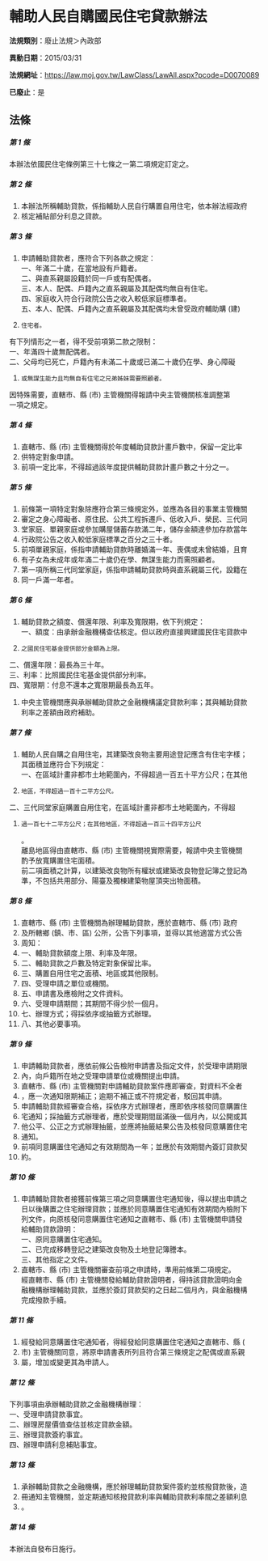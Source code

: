 # 輔助人民自購國民住宅貸款辦法

**法規類別**：廢止法規＞內政部

**異動日期**：2015/03/31  

**法規網址**：https://law.moj.gov.tw/LawClass/LawAll.aspx?pcode=D0070089

**已廢止**：是



## 法條
##### 第 1 條
本辦法依國民住宅條例第三十七條之一第二項規定訂定之。

##### 第 2 條
1. 本辦法所稱輔助貸款，係指輔助人民自行購置自用住宅，依本辦法經政府
1. 核定補貼部分利息之貸款。

##### 第 3 條
1. 申請輔助貸款者，應符合下列各款之規定：  
一、年滿二十歲，在當地設有戶籍者。  
二、與直系親屬設籍於同一戶或有配偶者。  
三、本人、配偶、戶籍內之直系親屬及其配偶均無自有住宅。  
四、家庭收入符合行政院公告之收入較低家庭標準者。  
五、本人、配偶、戶籍內之直系親屬及其配偶均未曾受政府輔助購 (建)
1.     住宅者。  
有下列情形之一者，得不受前項第二款之限制：  
一、年滿四十歲無配偶者。  
二、父母均已死亡，戶籍內有未滿二十歲或已滿二十歲仍在學、身心障礙
1.     或無謀生能力且均無自有住宅之兄弟姊妹需要照顧者。  
因特殊需要，直轄市、縣 (市) 主管機關得報請中央主管機關核准調整第  
一項之規定。

##### 第 4 條
1. 直轄市、縣 (市) 主管機關得於年度輔助貸款計畫戶數中，保留一定比率
1. 供特定對象申請。
1. 前項一定比率，不得超過該年度提供輔助貸款計畫戶數之十分之一。

##### 第 5 條
1. 前條第一項特定對象除應符合第三條規定外，並應為各目的事業主管機關
1. 審定之身心障礙者、原住民、公共工程拆遷戶、低收入戶、榮民、三代同
1. 堂家庭、單親家庭或參加購屋儲蓄存款滿二年，儲存金額達參加存款當年
1. 行政院公告之收入較低家庭標準之百分之三十者。
1. 前項單親家庭，係指申請輔助貸款時離婚滿一年、喪偶或未曾結婚，且育
1. 有子女為未成年或年滿二十歲仍在學、無謀生能力而需照顧者。
1. 第一項所稱三代同堂家庭，係指申請輔助貸款時與直系親屬三代，設籍在
1. 同一戶滿一年者。

##### 第 6 條
1. 輔助貸款之額度、償還年限、利率及寬限期，依下列規定：  
一、額度：由承辦金融機構查估核定。但以政府直接興建國民住宅貸款中
1.     之國民住宅基金提供部分金額為上限。  
二、償還年限：最長為三十年。  
三、利率：比照國民住宅基金提供部分利率。  
四、寬限期：付息不還本之寬限期最長為五年。
1. 中央主管機關應與承辦輔助貸款之金融機構議定貸款利率；其與輔助貸款  
利率之差額由政府補助。

##### 第 7 條
1. 輔助人民自購之自用住宅，其建築改良物主要用途登記應含有住宅字樣；  
其面積並應符合下列規定：  
一、在區域計畫非都市土地範圍內，不得超過一百五十平方公尺；在其他
1.     地區，不得超過一百十二平方公尺。  
二、三代同堂家庭購置自用住宅，在區域計畫非都市土地範圍內，不得超
1.     過一百七十二平方公尺；在其他地區，不得超過一百三十四平方公尺  
    。  
離島地區得由直轄市、縣 (市) 主管機關視實際需要，報請中央主管機關  
酌予放寬購置住宅面積。  
前二項面積之計算，以建築改良物所有權狀或建築改良物登記簿之登記為  
準，不包括共用部分、陽臺及獨棟建築物屋頂突出物面積。

##### 第 8 條
1. 直轄市、縣 (市) 主管機關為辦理輔助貸款，應於直轄市、縣 (市) 政府
1. 及所轄鄉 (鎮、市、區) 公所，公告下列事項，並得以其他適當方式公告
1. 周知：
1. 一、輔助貸款額度上限、利率及年限。
1. 二、輔助貸款之戶數及特定對象保留比率。
1. 三、購置自用住宅之面積、地區或其他限制。
1. 四、受理申請之單位或機關。
1. 五、申請書及應檢附之文件資料。
1. 六、受理申請期間；其期間不得少於一個月。
1. 七、辦理方式；得採依序或抽籤方式辦理。
1. 八、其他必要事項。

##### 第 9 條
1. 申請輔助貸款者，應依前條公告檢附申請書及指定文件，於受理申請期限
1. 內，向戶籍所在地之受理申請單位或機關提出申請。
1. 直轄市、縣 (市) 主管機關對申請輔助貸款案件應即審查，對資料不全者
1. ，應一次通知限期補正；逾期不補正或不符規定者，駁回其申請。
1. 申請輔助貸款經審查合格，採依序方式辦理者，應即依序核發同意購置住
1. 宅通知；採抽籤方式辦理者，應於受理期間屆滿後一個月內，以公開或其
1. 他公平、公正之方式辦理抽籤，並應將抽籤結果公告及核發同意購置住宅
1. 通知。
1. 前項同意購置住宅通知之有效期間為一年；並應於有效期間內簽訂貸款契
1. 約。

##### 第 10 條
1. 申請輔助貸款者接獲前條第三項之同意購置住宅通知後，得以提出申請之  
日以後購置之住宅辦理貸款；並應於同意購置住宅通知有效期間內檢附下  
列文件，向原核發同意購置住宅通知之直轄市、縣 (市) 主管機關申請發  
給輔助貸款證明：  
一、原同意購置住宅通知。  
二、已完成移轉登記之建築改良物及土地登記簿謄本。  
三、其他指定之文件。
1. 直轄市、縣 (市) 主管機關審查前項之申請時，準用前條第二項規定。  
經直轄市、縣 (市) 主管機關發給輔助貸款證明者，得持該貸款證明向金  
融機構辦理輔助貸款，並應於簽訂貸款契約之日起二個月內，與金融機構  
完成撥款手續。

##### 第 11 條
1. 經發給同意購置住宅通知者，得經發給同意購置住宅通知之直轄市、縣 (
1. 市) 主管機關同意，將原申請書表所列且符合第三條規定之配偶或直系親
1. 屬，增加或變更其為申請人。

##### 第 12 條
下列事項由承辦輔助貸款之金融機構辦理：  
一、受理申請貸款事宜。  
二、辦理房屋價值查估並核定貸款金額。  
三、辦理貸款簽約事宜。  
四、辦理申請利息補貼事宜。  

##### 第 13 條
1. 承辦輔助貸款之金融機構，應於辦理輔助貸款案件簽約並核撥貸款後，造
1. 冊通知主管機關，並定期通知核撥貸款利率與輔助貸款利率間之差額利息
1. 。

##### 第 14 條
本辦法自發布日施行。


